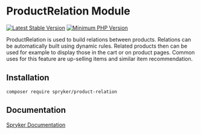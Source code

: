 # ProductRelation Module
[![Latest Stable Version](https://poser.pugx.org/spryker/product-relation/v/stable.svg)](https://packagist.org/packages/spryker/product-relation)
[![Minimum PHP Version](https://img.shields.io/badge/php-%3E%3D%207.4-8892BF.svg)](https://php.net/)

ProductRelation is used to build relations between products. Relations can be automatically built using dynamic rules. Related products then can be used for example to display those in the cart or on product pages. Common uses for this feature are up-selling items and similar item recommendation.

## Installation

```
composer require spryker/product-relation
```

## Documentation

[Spryker Documentation](https://docs.spryker.com)
